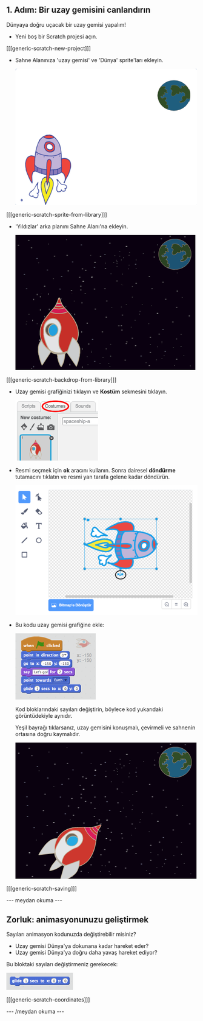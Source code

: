 ## 1. Adım: Bir uzay gemisini canlandırın

Dünyaya doğru uçacak bir uzay gemisi yapalım!

+ Yeni boş bir Scratch projesi açın.

[[[generic-scratch-new-project]]]

+ Sahne Alanınıza 'uzay gemisi' ve 'Dünya' sprite'ları ekleyin.
    
    ![Uzay gemisi ve dünya sprite](images/space-sprites.png)

[[[generic-scratch-sprite-from-library]]]

+ 'Yıldızlar' arka planını Sahne Alanı'na ekleyin.
    
    ![Bir uzay fon](images/space-backdrop.png)

[[[generic-scratch-backdrop-from-library]]]

+ Uzay gemisi grafiğinizi tıklayın ve **Kostüm** sekmesini tıklayın.
    
    ![Sprite kostüm](images/space-costume.png)

+ Resmi seçmek için **ok** aracını kullanın. Sonra dairesel **döndürme** tutamacını tıklatın ve resmi yan tarafa gelene kadar döndürün.
    
    ![Bir kostümü döndürmek](images/space-rotate.png)

+ Bu kodu uzay gemisi grafiğine ekle:
    
    ![Uzay kodu](images/space-animate.png)
    
    Kod bloklarındaki sayıları değiştirin, böylece kod yukarıdaki görüntüdekiyle aynıdır.
    
    Yeşil bayrağı tıklarsanız, uzay gemisini konuşmalı, çevirmeli ve sahnenin ortasına doğru kaymalıdır.
    
    ![Bir uzay gemisi animasyonunu test etme](images/space-animate-stage.png)

[[[generic-scratch-saving]]]

\--- meydan okuma \---

## Zorluk: animasyonunuzu geliştirmek

Sayıları animasyon kodunuzda değiştirebilir misiniz?

+ Uzay gemisi Dünya'ya dokunana kadar hareket eder?
+ Uzay gemisi Dünya'ya doğru daha yavaş hareket ediyor?

Bu bloktaki sayıları değiştirmeniz gerekecek:

![Kayma bloğu](images/space-glide.png)

[[[generic-scratch-coordinates]]]

\--- /meydan okuma \---